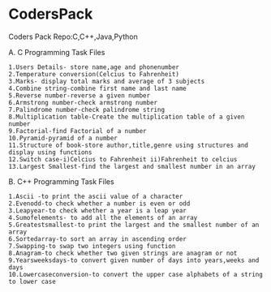 # CodersPack
Coders Pack Repo:C,C++,Java,Python

A. C Programming Task Files

    1.Users Details- store name,age and phonenumber
    2.Temperature conversion(Celcius to Fahrenheit)
    3.Marks- display total marks and average of 3 subjects
    4.Combine string-combine first name and last name
    5.Reverse number-reverse a given number
    6.Armstrong number-check armstrong number
    7.Palindrome number-check palindrome string
    8.Multiplication table-Create the multiplication table of a given number
    9.Factorial-find Factorial of a number
    10.Pyramid-pyramid of a number 
    11.Structure of book-store author,title,genre using structures and display using functions
    12.Switch case-i)Celcius to Fahrenheit ii)Fahrenheit to celcius
    13.Largest Smallest-find the largest and smallest number in an array
    
B. C++ Programming Task Files

    1.Ascii -to print the ascii value of a character
    2.Evenodd-to check whether a number is even or odd
    3.Leapyear-to check whether a year is a leap year
    4.Sumofelements- to add all the elements of an array
    5.Greatestsmallest-to print the largest and the smallest number of an array
    6.Sortedarray-to sort an array in ascending order
    7.Swapping-to swap two integers using function
    8.Anagram-to check whether two given strings are anagram or not
    9.Yearsweeksdays-to convert given number of days into years,weeks and days
    10.Lowercaseconversion-to convert the upper case alphabets of a string to lower case
    
